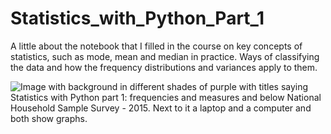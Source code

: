 # Statistics_with_Python_Part_1
A little about the notebook that I filled in the course on key concepts of statistics, such as mode, mean and median in practice. Ways of classifying the data and how the frequency distributions and variances apply to them.

![Image with background in different shades of purple with titles saying Statistics with Python part 1: frequencies and measures and below National Household Sample Survey - 2015. Next to it a laptop and a computer and both show graphs.
](https://user-images.githubusercontent.com/102270053/179416997-d9c82023-4cff-45fc-9742-636d17d2579d.png)


